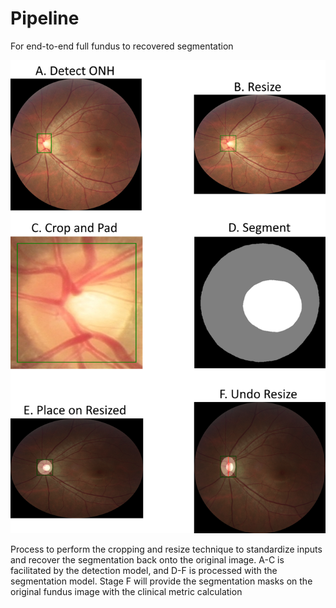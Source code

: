 # Pipeline

For end-to-end full fundus to recovered segmentation

![Pipeline](../docs/img/pipeline_end_to_end_recovered.png)

Process to perform the cropping and resize technique to standardize inputs and recover the segmentation back onto the original image. A-C is facilitated by the detection model, and D-F is processed with the segmentation model. Stage F will provide the segmentation masks on the original fundus image with the clinical metric calculation
